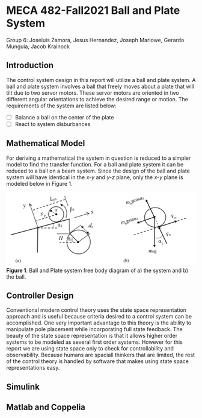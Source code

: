 # MECA 482-Fall2021 Ball and Plate System
Group 6: Joseluis Zamora, Jesus Hernandez, Joseph Marlowe, Gerardo Munguia, Jacob Krainock 

## Introduction 
The control system design in this report will utilize a ball and plate system. A ball and plate system involves a ball that freely moves about a plate that will tilt due to two servor motors. These servor motors are oriented in two different angular orientations to achieve the desired range or motion. The requirements of the system are listed below:
- [ ] Balance a ball on the center of the plate
- [ ] React to system disburbances

## Mathematical Model
For deriving a mathematical the system in question is reduced to a simpler model to find the transfer function. For a ball and plate system it can be reduced to a ball on a beam system. Since the design of the ball and plate system will have identical in the *x-y* and *y-z* plane, only the *x-y* plane is modeled below in Figure 1.

![](Figures/mathmaticmodel.png) <br>
 **Figure 1**: Ball and Plate system free body diagram of a) the system and b) the ball. <br>
 
 
## Controller Design 
Conventional modern control theory uses the state space representation approach and is useful because criteria desired to a control system can be accomplished. One very important advantage to this theory is the ability to manipulate pole placement while incorporating full state feedback. The beauty of the state space representation is that it allows higher order systems to be modeled as several first order systems. However for this report we are using state space only to check for controllability and observability.  Because humans are spaciall thinkers that are limited, the rest of the control theory is handled by software that makes using state space representations easy. 
## Simulink

## Matlab and Coppelia


